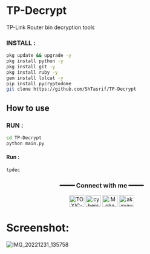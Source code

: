 # TP-Decrypt
TP-Link Router bin decryption tools

<h3 align="left">INSTALL :</h3>

````bash
pkg update && upgrade -y
pkg install python -y
pkg install git -y
pkg install ruby -y
gem install lolcat -y
pip install pycryptodome
git clone https://github.com/ShTasrif/TP-Decrypt
````

## How to use 
<h3 align="left">RUN :</h3>

````bash
cd TP-Decrypt
python main.py
````
#### Run :

````bash
tpdec
````

<div align="center">
<h3>━━━━ Connect with me ━━━━</h3>
<a href="https://fb.com/cybershbd" target="blank"><img align="center" src="https://raw.githubusercontent.com/rahuldkjain/github-profile-readme-generator/master/src/images/icons/Social/facebook.svg" alt="TOXIC-VIRUS" height="30" width="40" /></a>
<a href="https://twitter.com/cybershbd" target="blank"><img align="center" src="https://raw.githubusercontent.com/rahuldkjain/github-profile-readme-generator/master/src/images/icons/Social/twitter.svg" alt="cybershbd" height="30" width="40" /></a>
<a href="https://fb.com/cybershbd" target="blank"><img align="center" src="https://raw.githubusercontent.com/rahuldkjain/github-profile-readme-generator/master/src/images/icons/Social/facebook.svg" alt="Mohammad Alamin" height="30" width="40" /></a>
<a href="https://instagram.com/cybershbd" target="blank"><img align="center" src="https://raw.githubusercontent.com/rahuldkjain/github-profile-readme-generator/master/src/images/icons/Social/instagram.svg" alt="akxvau" height="30" width="40" /></a>
</div>

# Screenshot:
![IMG_20221231_135758](https://user-images.githubusercontent.com/85736436/210130027-edcfb706-d066-4dd5-bf99-5d3d0dff619f.jpg)


